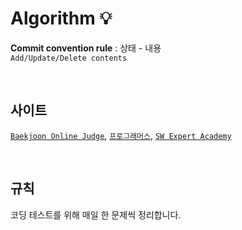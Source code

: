 # Algorithm 💡
**Commit convention rule** : 상태 - 내용  
`Add/Update/Delete contents`

<br>

## 사이트
[`Baekjoon Online Judge`](https://www.acmicpc.net/), [`프로그래머스`](https://programmers.co.kr/), [`SW Expert Academy`](https://swexpertacademy.com/main/main.do)  

<br>

## 규칙
코딩 테스트를 위해 매일 한 문제씩 정리합니다.
